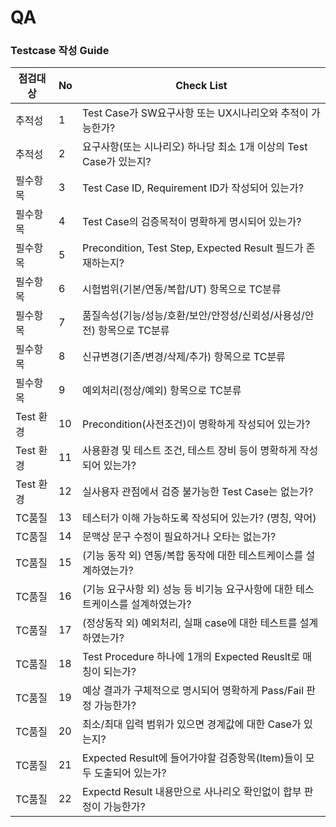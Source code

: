 # QA

### Testcase 작성 Guide 

|점검대상|No|Check List|
|--|--|--|
|추적성|1|Test Case가 SW요구사항 또는 UX시나리오와 추적이 가능한가?|
|추적성|2|요구사항(또는 시나리오) 하나당 최소 1개 이상의 Test Case가 있는지?|
|필수항목|3|Test Case ID, Requirement ID가 작성되어 있는가?|
|필수항목|4|Test Case의 검증목적이 명확하게 명시되어 있는가?|
|필수항목|5|Precondition, Test Step, Expected Result 필드가 존재하는지?|
|필수항목|6|시험범위(기본/연동/복합/UT) 항목으로 TC분류|
|필수항목|7|품질속성(기능/성능/호환/보안/안정성/신뢰성/사용성/안전) 항목으로 TC분류|
|필수항목|8|신규변경(기존/변경/삭제/추가) 항목으로 TC분류|
|필수항목|9|예외처리(정상/예외) 항목으로 TC분류|
|Test 환경|10|Precondition(사전조건)이 명확하게 작성되어 있는가?|
|Test 환경|11|사용환경 및 테스트 조건, 테스트 장비 등이 명확하게 작성되어 있는가?|
|Test 환경|12|실사용자 관점에서 검증 불가능한 Test Case는 없는가?|
|TC품질|13|테스터가 이해 가능하도록 작성되어 있는가? (명칭, 약어)|
|TC품질|14|문맥상 문구 수정이 필요하거나 오타는 없는가?|
|TC품질|15|(기능 동작 외) 연동/복합 동작에 대한 테스트케이스를 설계하였는가?|
|TC품질|16|(기능 요구사항 외) 성능 등 비기능 요구사항에 대한 테스트케이스를 설계하였는가?|
|TC품질|17|(정상동작 외) 예외처리, 실패 case에 대한 테스트를 설계하였는가?|
|TC품질|18|Test Procedure 하나에 1개의 Expected Reuslt로 매칭이 되는가?|
|TC품질|19|예상 결과가 구체적으로 명시되어 명확하게 Pass/Fail 판정 가능한가?|
|TC품질|20|최소/최대 입력 범위가 있으면 경계값에 대한 Case가 있는지?|
|TC품질|21|Expected Result에 들어가야할 검증항목(Item)들이 모두 도출되어 있는가?|
|TC품질|22|Expectd Result 내용만으로 사나리오 확인없이 합부 판정이 가능한가?
